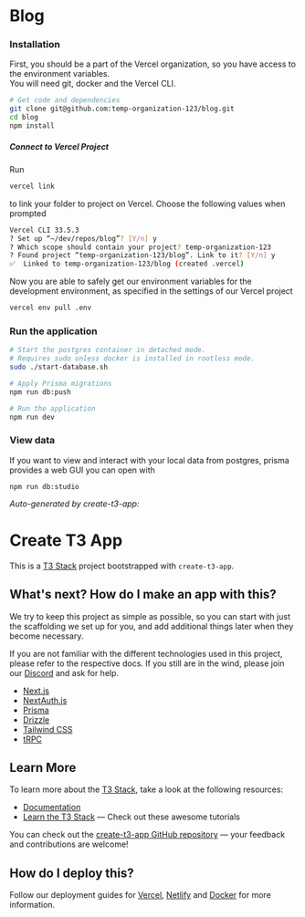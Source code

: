 # Blog

### Installation
First, you should be a part of the Vercel organization, so you
have access to the environment variables. \
You will need git, docker and the Vercel CLI.

```bash
# Get code and dependencies
git clone git@github.com:temp-organization-123/blog.git
cd blog
npm install
```

##### Connect to Vercel Project
Run

```bash
vercel link
```

to link your folder to project on Vercel.
Choose the following values when prompted

```bash
Vercel CLI 33.5.3
? Set up “~/dev/repos/blog”? [Y/n] y
? Which scope should contain your project? temp-organization-123
? Found project “temp-organization-123/blog”. Link to it? [Y/n] y
✅  Linked to temp-organization-123/blog (created .vercel)
```

Now you are able to safely get our environment variables for
the development environment, as specified in the settings of our
Vercel project

```bash
vercel env pull .env
```

### Run the application
```bash
# Start the postgres container in detached mode.
# Requires sudo unless docker is installed in rootless mode.
sudo ./start-database.sh

# Apply Prisma migrations
npm run db:push

# Run the application
npm run dev
```

### View data
If you want to view and interact with your local data from postgres, prisma provides
a web GUI you can open with
```
npm run db:studio
```

*Auto-generated by create-t3-app:*
# Create T3 App

This is a [T3 Stack](https://create.t3.gg/) project bootstrapped with `create-t3-app`.

## What's next? How do I make an app with this?

We try to keep this project as simple as possible, so you can start with just the scaffolding we set up for you, and add additional things later when they become necessary.

If you are not familiar with the different technologies used in this project, please refer to the respective docs. If you still are in the wind, please join our [Discord](https://t3.gg/discord) and ask for help.

- [Next.js](https://nextjs.org)
- [NextAuth.js](https://next-auth.js.org)
- [Prisma](https://prisma.io)
- [Drizzle](https://orm.drizzle.team)
- [Tailwind CSS](https://tailwindcss.com)
- [tRPC](https://trpc.io)

## Learn More

To learn more about the [T3 Stack](https://create.t3.gg/), take a look at the following resources:

- [Documentation](https://create.t3.gg/)
- [Learn the T3 Stack](https://create.t3.gg/en/faq#what-learning-resources-are-currently-available) — Check out these awesome tutorials

You can check out the [create-t3-app GitHub repository](https://github.com/t3-oss/create-t3-app) — your feedback and contributions are welcome!

## How do I deploy this?

Follow our deployment guides for [Vercel](https://create.t3.gg/en/deployment/vercel), [Netlify](https://create.t3.gg/en/deployment/netlify) and [Docker](https://create.t3.gg/en/deployment/docker) for more information.

